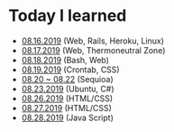 # Today I learned

- [08.16.2019](https://github.com/myoiwritescode/TIL/tree/master/081619/) (Web, Rails, Heroku, Linux)
- [08.17.2019](https://github.com/myoiwritescode/TIL/tree/master/081719) (Web, Thermoneutral Zone)
- [08.18.2019](https://github.com/myoiwritescode/TIL/tree/master/081819) (Bash, Web)
- [08.19.2019](https://github.com/myoiwritescode/TIL/tree/master/081919) (Crontab, CSS)
- [08.20 ~ 08.22](https://github.com/myoiwritescode/TIL/blob/master/082019-082219) (Sequioa)
- [08.23.2019](https://github.com/myoiwritescode/TIL/tree/master/082319) (Ubuntu, C#)
- [08.26.2019](https://github.com/myoiwritescode/TIL/tree/master/082619) (HTML/CSS)
- [08.27.2019](https://github.com/myoiwritescode/TIL/tree/master/082719) (HTML/CSS)
- [08.28.2019](https://github.com/myoiwritescode/TIL/tree/master/082819) (Java Script)
